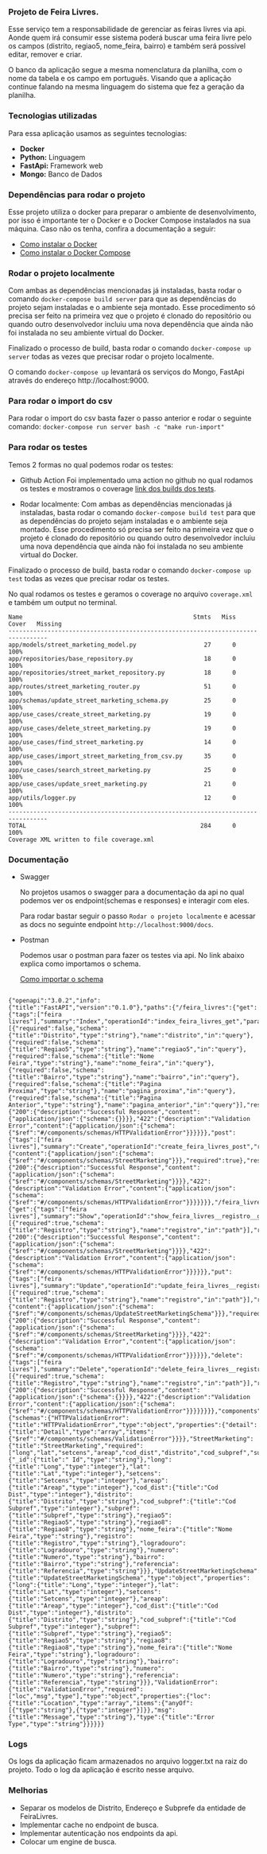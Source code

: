 ### Projeto de Feira Livres.

Esse serviço tem a responsabilidade de gerenciar as feiras livres via api. Aonde quem irá consumir esse sistema poderá buscar uma feira livre pelo os campos (distrito, regiao5, nome_feira, bairro) e também será possível editar, remover e criar.

O banco da aplicação segue a mesma nomenclatura da planilha, com o nome da tabela e os campo em português. Visando que a aplicação continue falando na mesma linguagem do sistema que fez a geração da planilha.

### Tecnologias utilizadas

Para essa aplicação usamos as seguintes tecnologias:

- **Docker**
- **Python:** Linguagem
- **FastApi:** Framework web
- **Mongo:** Banco de Dados

### Dependências para rodar o projeto

Esse projeto utiliza o docker para preparar o ambiente de desenvolvimento, por isso é importante ter o Docker e o Docker Compose instalados na sua máquina. Caso não os tenha, confira a documentação a seguir:

 - [Como instalar o Docker](https://docs.docker.com/engine/install/)
 - [Como instalar o Docker Compose](https://docs.docker.com/compose/install/)

### Rodar o projeto localmente

Com ambas as dependências mencionadas já instaladas, basta rodar o comando `docker-compose build server` para que as dependências do projeto sejam instaladas e o ambiente seja montado. Esse procedimento só precisa ser feito na primeira vez que o projeto é clonado do repositório ou quando outro desenvolvedor incluiu uma nova dependência que ainda não foi instalada no seu ambiente virtual do Docker.

Finalizado o processo de build, basta rodar o comando `docker-compose up server` todas as vezes que precisar rodar o projeto localmente.

 O comando `docker-compose up` levantará os serviços do Mongo, FastApi através do endereço http://localhost:9000.

### Para rodar o import do csv

Para rodar o import do csv basta fazer o passo anterior e rodar o seguinte comando: `docker-compose run server bash -c "make run-import"`

### Para rodar os testes

Temos 2 formas no qual podemos rodar os testes:

- Github Action
Foi implementado uma action no github no qual rodamos os testes e mostramos o coverage [link dos builds dos tests](https://github.com/ramonPimentel/street_marketing/actions).

- Rodar localmente:
Com ambas as dependências mencionadas já instaladas, basta rodar o comando `docker-compose build test` para que as dependências do projeto sejam instaladas e o ambiente seja montado. Esse procedimento só precisa ser feito na primeira vez que o projeto é clonado do repositório ou quando outro desenvolvedor incluiu uma nova dependência que ainda não foi instalada no seu ambiente virtual do Docker.

Finalizado o processo de build, basta rodar o comando `docker-compose up test` todas as vezes que precisar rodar os testes.

No qual rodamos os testes e geramos o coverage no arquivo `coverage.xml` e também um output no terminal.

```
Name                                                Stmts   Miss  Cover   Missing
---------------------------------------------------------------------------------
app/models/street_marketing_model.py                   27      0   100%
app/repositories/base_repository.py                    18      0   100%
app/repositories/street_market_repository.py           18      0   100%
app/routes/street_marketing_router.py                  51      0   100%
app/schemas/update_street_marketing_schema.py          25      0   100%
app/use_cases/create_street_marketing.py               19      0   100%
app/use_cases/delete_street_marketing.py               19      0   100%
app/use_cases/find_street_marketing.py                 14      0   100%
app/use_cases/import_street_marketing_from_csv.py      35      0   100%
app/use_cases/search_street_marketing.py               25      0   100%
app/use_cases/update_sreet_marketing.py                21      0   100%
app/utils/logger.py                                    12      0   100%
---------------------------------------------------------------------------------
TOTAL                                                 284      0   100%
Coverage XML written to file coverage.xml
```

### Documentação

- Swagger

  No projetos usamos o swagger para a documentação da api no qual podemos ver os endpoint(schemas e responses) e interagir com eles.

  Para rodar bastar seguir o passo `Rodar o projeto localmente` e acessar as docs no seguinte endpoint `http://localhost:9000/docs`.

- Postman

  Podemos usar o postman para fazer os testes via api. No link abaixo explica como importamos o schema.

  [Como importar o schema](https://learning.postman.com/docs/designing-and-developing-your-api/importing-an-api/#importing-api-schemas)

```

{"openapi":"3.0.2","info":{"title":"FastAPI","version":"0.1.0"},"paths":{"/feira_livres":{"get":{"tags":["feira livres"],"summary":"Index","operationId":"index_feira_livres_get","parameters":[{"required":false,"schema":{"title":"Distrito","type":"string"},"name":"distrito","in":"query"},{"required":false,"schema":{"title":"Regiao5","type":"string"},"name":"regiao5","in":"query"},{"required":false,"schema":{"title":"Nome Feira","type":"string"},"name":"nome_feira","in":"query"},{"required":false,"schema":{"title":"Bairro","type":"string"},"name":"bairro","in":"query"},{"required":false,"schema":{"title":"Pagina Proxima","type":"string"},"name":"pagina_proxima","in":"query"},{"required":false,"schema":{"title":"Pagina Anterior","type":"string"},"name":"pagina_anterior","in":"query"}],"responses":{"200":{"description":"Successful Response","content":{"application/json":{"schema":{}}}},"422":{"description":"Validation Error","content":{"application/json":{"schema":{"$ref":"#/components/schemas/HTTPValidationError"}}}}}},"post":{"tags":["feira livres"],"summary":"Create","operationId":"create_feira_livres_post","requestBody":{"content":{"application/json":{"schema":{"$ref":"#/components/schemas/StreetMarketing"}}},"required":true},"responses":{"200":{"description":"Successful Response","content":{"application/json":{"schema":{"$ref":"#/components/schemas/StreetMarketing"}}}},"422":{"description":"Validation Error","content":{"application/json":{"schema":{"$ref":"#/components/schemas/HTTPValidationError"}}}}}}},"/feira_livres/{registro}":{"get":{"tags":["feira livres"],"summary":"Show","operationId":"show_feira_livres__registro__get","parameters":[{"required":true,"schema":{"title":"Registro","type":"string"},"name":"registro","in":"path"}],"responses":{"200":{"description":"Successful Response","content":{"application/json":{"schema":{"$ref":"#/components/schemas/StreetMarketing"}}}},"422":{"description":"Validation Error","content":{"application/json":{"schema":{"$ref":"#/components/schemas/HTTPValidationError"}}}}}},"put":{"tags":["feira livres"],"summary":"Update","operationId":"update_feira_livres__registro__put","parameters":[{"required":true,"schema":{"title":"Registro","type":"string"},"name":"registro","in":"path"}],"requestBody":{"content":{"application/json":{"schema":{"$ref":"#/components/schemas/UpdateStreetMarketingSchema"}}},"required":true},"responses":{"200":{"description":"Successful Response","content":{"application/json":{"schema":{"$ref":"#/components/schemas/StreetMarketing"}}}},"422":{"description":"Validation Error","content":{"application/json":{"schema":{"$ref":"#/components/schemas/HTTPValidationError"}}}}}},"delete":{"tags":["feira livres"],"summary":"Delete","operationId":"delete_feira_livres__registro__delete","parameters":[{"required":true,"schema":{"title":"Registro","type":"string"},"name":"registro","in":"path"}],"responses":{"200":{"description":"Successful Response","content":{"application/json":{"schema":{}}}},"422":{"description":"Validation Error","content":{"application/json":{"schema":{"$ref":"#/components/schemas/HTTPValidationError"}}}}}}}},"components":{"schemas":{"HTTPValidationError":{"title":"HTTPValidationError","type":"object","properties":{"detail":{"title":"Detail","type":"array","items":{"$ref":"#/components/schemas/ValidationError"}}}},"StreetMarketing":{"title":"StreetMarketing","required":["long","lat","setcens","areap","cod_dist","distrito","cod_subpref","subpref","regiao5","regiao8","nome_feira","registro","logradouro","numero","bairro","referencia"],"type":"object","properties":{"_id":{"title":" Id","type":"string"},"long":{"title":"Long","type":"integer"},"lat":{"title":"Lat","type":"integer"},"setcens":{"title":"Setcens","type":"integer"},"areap":{"title":"Areap","type":"integer"},"cod_dist":{"title":"Cod Dist","type":"integer"},"distrito":{"title":"Distrito","type":"string"},"cod_subpref":{"title":"Cod Subpref","type":"integer"},"subpref":{"title":"Subpref","type":"string"},"regiao5":{"title":"Regiao5","type":"string"},"regiao8":{"title":"Regiao8","type":"string"},"nome_feira":{"title":"Nome Feira","type":"string"},"registro":{"title":"Registro","type":"string"},"logradouro":{"title":"Logradouro","type":"string"},"numero":{"title":"Numero","type":"string"},"bairro":{"title":"Bairro","type":"string"},"referencia":{"title":"Referencia","type":"string"}}},"UpdateStreetMarketingSchema":{"title":"UpdateStreetMarketingSchema","type":"object","properties":{"long":{"title":"Long","type":"integer"},"lat":{"title":"Lat","type":"integer"},"setcens":{"title":"Setcens","type":"integer"},"areap":{"title":"Areap","type":"integer"},"cod_dist":{"title":"Cod Dist","type":"integer"},"distrito":{"title":"Distrito","type":"string"},"cod_subpref":{"title":"Cod Subpref","type":"integer"},"subpref":{"title":"Subpref","type":"string"},"regiao5":{"title":"Regiao5","type":"string"},"regiao8":{"title":"Regiao8","type":"string"},"nome_feira":{"title":"Nome Feira","type":"string"},"logradouro":{"title":"Logradouro","type":"string"},"bairro":{"title":"Bairro","type":"string"},"numero":{"title":"Numero","type":"string"},"referencia":{"title":"Referencia","type":"string"}}},"ValidationError":{"title":"ValidationError","required":["loc","msg","type"],"type":"object","properties":{"loc":{"title":"Location","type":"array","items":{"anyOf":[{"type":"string"},{"type":"integer"}]}},"msg":{"title":"Message","type":"string"},"type":{"title":"Error Type","type":"string"}}}}}}

```

### Logs

Os logs da aplicação ficam armazenados no arquivo logger.txt na raiz do projeto. Todo o log da aplicação é escrito nesse arquivo.

### Melhorias

- Separar os modelos de Distrito, Endereço e Subprefe da entidade de FeiraLivres.
- Implementar cache no endpoint de busca.
- Implementar autenticação nos endpoints da api.
- Colocar um engine de busca.